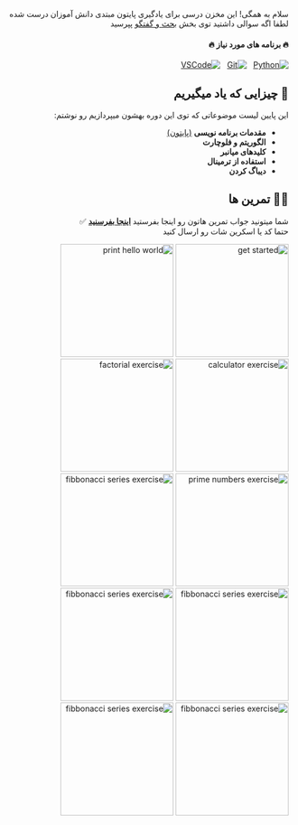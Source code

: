 <div dir="rtl">

سلام به همگی! این مخزن درسی برای یادگیری پایتون مبتدی دانش آموزان درست شده  
لطفا اگه سوالی داشتید توی بخش [بحث و گفتگو](https://github.com/hayyaun/kids/discussions) پپرسید  

#### 🔥 برنامه های مورد نیاز 🔥

[![Python](https://img.shields.io/badge/Python-FFD43B?style=for-the-badge&logo=python&logoColor=blue)](https://www.python.org/downloads/release/python-3130/) &nbsp; [![Git](https://img.shields.io/badge/GIT-E44C30?style=for-the-badge&logo=git&logoColor=white)](https://git-scm.com/downloads) &nbsp; [![VSCode](https://img.shields.io/badge/VSCode-0078D4?style=for-the-badge&logo=visual%20studio%20code&logoColor=white)](https://code.visualstudio.com/)


## 🧠 چیزایی که یاد میگیریم

این پایین لیست موضوعاتی که توی این دوره بهشون میپردازیم رو نوشتم:  

- **مقدمات برنامه نویسی** [(پایتون)](/sessions/TOPICS.md)
- **الگوریتم و فلوچارت**
- **کلیدهای میانبر**
- **استفاده از ترمینال**
- **دیباگ کردن**

## 🧑‍💻 تمرین ها

شما میتونید جواب تمرین هاتون رو اینجا بفرستید [**اینجا بفرسنید**](https://github.com/hayyaun/kids/discussions/4) ✅  
حتما کد یا اسکرین شات رو ارسال کنید  


[<img alt="get started" src="https://github.com/user-attachments/assets/d60dc591-253e-438e-ac40-caf3bf7777b6" height="200px" />](/helps/README.md)
[<img alt="print hello world" src="https://github.com/user-attachments/assets/27250c2c-286e-4f67-975e-7cd414c6ad8e" height="200px" />](/helps/exercise-1.md)
[<img alt="calculator exercise" src="https://github.com/user-attachments/assets/ff403411-a803-494f-919d-a75372162db5" height="200px" />](/helps/exercise-2.md)
[<img alt="factorial exercise" src="https://github.com/user-attachments/assets/96463fb4-8839-4740-ab11-4d12ee764d51" height="200px" />](/helps/exercise-3-1.md)
[<img alt="prime numbers exercise" src="https://github.com/user-attachments/assets/7b68aadf-a603-4746-97bb-47be06f8d05f" height="200px" />](/helps/exercise-3-2.md)
[<img alt="fibbonacci series exercise" src="https://github.com/user-attachments/assets/cf717037-726a-4561-8acd-6c793d985230" height="200px" />](/helps/exercise-3-3.md)
[<img alt="fibbonacci series exercise" src="https://github.com/user-attachments/assets/462d62f7-5573-48fe-98ce-9ff22ff21d36" height="200px" />](/helps/exercise-4-1.md)
[<img alt="fibbonacci series exercise" src="https://github.com/user-attachments/assets/bbd78cc8-12cf-43d0-8e46-c3a441a5eaed" height="200px" />](/helps/exercise-4-2.md)
[<img alt="fibbonacci series exercise" src="https://github.com/user-attachments/assets/435b58a5-baf0-4db4-a4e8-32a7b3d9340e" height="200px" />](/helps/exercise-5-1.md)
[<img alt="fibbonacci series exercise" src="https://github.com/user-attachments/assets/646ad6f6-f804-4850-82d8-e144718e168b" height="200px" />](/helps/exercise-5-2.md)

</div>
